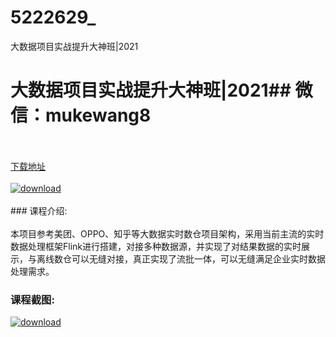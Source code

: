 # 5222629_
大数据项目实战提升大神班|2021
# 大数据项目实战提升大神班|2021## 微信：mukewang8
<br/></br>[下载地址](http://www.36tz.cn/article/5222629 "下载地址")
<br/></br>[![download](http://36tz.cn/muke_img/2022_01_1-66-300x188.png "下载地址")](http://www.36tz.cn/article/5222629 "下载地址")
<br/></br>### 课程介绍:<br/></br>本项目参考美团、OPPO、知乎等大数据实时数仓项目架构，采用当前主流的实时数据处理框架Flink进行搭建，对接多种数据源，并实现了对结果数据的实时展示，与离线数仓可以无缝对接，真正实现了流批一体，可以无缝满足企业实时数据处理需求。

 
### 课程截图:
[![download](http://36tz.cn/muke_img/2022_01_2-62.png "下载地址")](http://www.36tz.cn/article/5222629 "下载地址")
